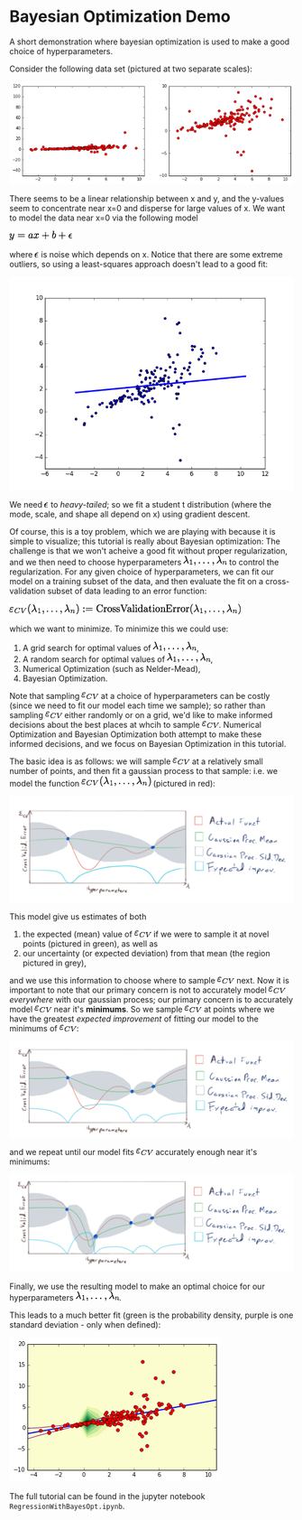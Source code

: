 # Bayesian Optimization Demo
A short demonstration where bayesian optimization is used to make a good choice of hyperparameters.

Consider the following data set (pictured at two separate scales):

![Scatter Plot of Data](readme_imgs/data_scatter_plot.png)

There seems to be a linear relationship between x and y, and the y-values seem to concentrate near x=0 and disperse for large values of x.
We want to model the data near x=0 via the following model

![y=ax+b+\epsilon](latex_imgs/y=ax+b.png)

where ![\epsilon](latex_imgs/epsilon.png) is noise which depends on x.
Notice that there are some extreme outliers, so using a least-squares approach doesn't lead to a good fit:

![unregularized_fit](readme_imgs/lst_sqr.png)

We need ![\epsilon](latex_imgs/epsilon.png) to *heavy-tailed*; so we fit a student t distribution (where the mode, scale, and shape all depend on x) using gradient descent.

Of course, this is a toy problem, which we are playing with because it is simple to visualize; this tutorial is really about Bayesian optimization:
The challenge is that we won't acheive a good fit without proper regularization, and we then need to choose hyperparameters ![\lambda_1,\dots,\lambda_n](latex_imgs/lambdas.png) to control the regularization. For any given choice of hyperparameters, we can fit our model on a training subset of the data, and then evaluate the fit on a cross-validation subset of data leading to an error function:

![\varepsilon_{CV}(\lambda_1,\dots,\lambda_n):=\textrm{CrossValidationError}(\lambda_1,\dots,\lambda_n)](latex_imgs/varepsdef.png)

which we want to minimize. To minimize this we could use:

1. A grid search for optimal values of ![\lambda_1,\dots,\lambda_n](latex_imgs/lambdas.png),
2. A random search for optimal values of ![\lambda_1,\dots,\lambda_n](latex_imgs/lambdas.png),
3. Numerical Optimization (such as Nelder-Mead),
4. Bayesian Optimization.

Note that sampling ![\varepsilon_{CV}](latex_imgs/varepsilon.png) at a choice of hyperparameters can be costly (since we need to fit our model each time we sample); so rather than sampling ![\varepsilon_{CV}](latex_imgs/varepsilon.png) either randomly or on a grid, we'd like to make informed decisions about the best places at whcih to sample ![\varepsilon_{CV}](latex_imgs/varepsilon.png). Numerical Optimization and Bayesian Optimization both attempt to make these informed decisions, and we focus on Bayesian Optimization in this tutorial.

The basic idea is as follows: we will sample ![\varepsilon_{CV}](latex_imgs/varepsilon.png) at a relatively small number of points, and then fit a gaussian process to that sample: i.e. we model the function ![\varepsilon_{CV}(\lambda_1,\dots,\lambda_n)](latex_imgs/varepsilonatlambdas.png) (pictured in red):

![Gaussian Process fit to two samples](readme_imgs/gp1.png)

This model give us estimates of both 

1. the expected (mean) value of ![\varepsilon_{CV}](latex_imgs/varepsilon.png) if we were to sample it at novel points (pictured in green), as well as
2.  our uncertainty (or expected deviation) from that mean (the region pictured in grey),

and we use this information to choose where to sample ![\varepsilon_{CV}](latex_imgs/varepsilon.png) next. Now it is important to note that our primary concern is not to accurately model ![\varepsilon_{CV}](latex_imgs/varepsilon.png) *everywhere* with our gaussian process; our primary concern is to accurately model ![\varepsilon_{CV}](latex_imgs/varepsilon.png) near it's **minimums**. So we sample ![\varepsilon_{CV}](latex_imgs/varepsilon.png) at points where we have the greatest *expected improvement* of fitting our model to the minimums of ![\varepsilon_{CV}](latex_imgs/varepsilon.png):

![Gaussian Process fit to three samples](readme_imgs/gp2.png)

and we repeat until our model fits ![\varepsilon_{CV}](latex_imgs/varepsilon.png) accurately enough near it's minimums:

![Gaussian Process fit to four samples](readme_imgs/gp3.png)

Finally, we use the resulting model to make an optimal choice for our hyperparameters ![\lambda_1,\dots,\lambda_n](latex_imgs/lambdas.png).

This leads to a much better fit (green is the probability density, purple is one standard deviation - only when defined):

![regularized_fit](readme_imgs/reg.png)

The full tutorial can be found in the jupyter notebook `RegressionWithBayesOpt.ipynb`.